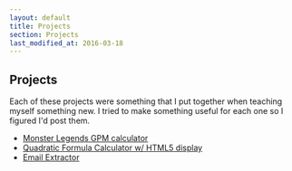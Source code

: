 ```yaml
---
layout: default
title: Projects
section: Projects
last_modified_at: 2016-03-18
---
```


## Projects

Each of these projects were something that I put together when teaching myself something new.  I 
tried to make something useful for each one so I figured I'd post them.

* [Monster Legends GPM calculator](./ML_GPM_calc.html)
* [Quadratic Formula Calculator w/ HTML5 display](./quadratic.html)
* [Email Extractor](./email_extractor.html)